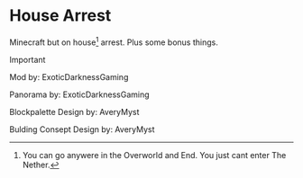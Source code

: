 # House Arrest 

Minecraft but on house[^1] arrest. Plus some bonus things.


>[!IMPORTANT]
> Mod by: ExoticDarknessGaming
> 
> Panorama by: ExoticDarknessGaming
> 
> Blockpalette Design by: AveryMyst
> 
> Bulding Consept Design by: AveryMyst


[^1]: You can go anywere in the Overworld and End. You just cant enter The Nether.

